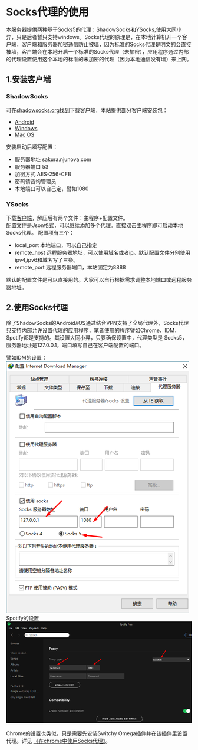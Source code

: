 # Socks代理的使用
本服务器提供两种基于Socks5的代理：ShadowSocks和YSocks,使用大同小异，只是后者暂只支持windows。Socks代理的原理是，在本地计算机开一个客户端，客户端和服务器加密通信防止被墙，因为标准的Socks代理是明文的会直接被墙，客户端会在本地开启一个标准的Socks代理（未加密），应用程序通过内部的代理设置使用这个本地的标准的未加密的代理（因为本地通信没有墙）来上网。

## 1.安装客户端
### ShadowSocks
可在[shadowsocks.org](https://shadowsocks.org/en/download/clients.html)找到下载客户端，本站提供部分客户端安装包：
+ [Android](../file/Shadowdsocks-3.3.1.apk)
+ [Windows](../file/Shadowsocks-3.4.3.zip)
+ [Mac OS](../file/ShadowsocksX-NG-1.4-beta.zip)

安装启动后填写配置：
+ 服务器地址 sakura.njunova.com
+ 服务器端口 53
+ 加密方式 AES-256-CFB
+ 密码请咨询管理员
+ 本地端口可以自己定，譬如1080

### YSocks
下载[客户端](../file/socks-client.rar)，解压后有两个文件：主程序+配置文件。   
配置文件是Json格式，可以继续添加多个代理。直接双击主程序即可启动本地Socks代理。
配置项有三个：
* local_port 本地端口，可以自己指定
* remote_host 远程服务器地址，可以使用域名或者ip。默认配置文件分别使用ipv4,ipv6和域名写了三条。
* remote_port 远程服务器端口，本站固定为8888  

默认的配置文件是可以直接用的。大家可以自行根据需求调整本地端口或远程服务器地址。

## 2.使用Socks代理
除了ShadowSocks的Android/iOS通过结合VPN支持了全局代理外，Socks代理只支持内部允许设置代理的应用程序，笔者使用的程序譬如Chrome，IDM，Spotify都是支持的。其设置大同小异，只要确保设置中，代理类型是 Socks5，服务器地址是127.0.0.1，端口填写自己在客户端配置的端口。  

譬如IDM的设置：  
![](/assets/socks5-idm.png)  
Spotify的设置  
![](/assets/spotify-socks.png)  

Chrome的设置也类似，只是需要先安装Switchy Omega插件并在该插件里设置代理。详见 [《在chrome中使用Socks代理》](socks-proxy-chrome.md)。
